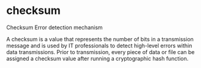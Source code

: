 # checksum
Checksum Error detection mechanism

A checksum is a value that represents the number of bits in a transmission message and is used by IT professionals to detect high-level errors within data transmissions. Prior to transmission, every piece of data or file can be assigned a checksum value after running a cryptographic hash function.
